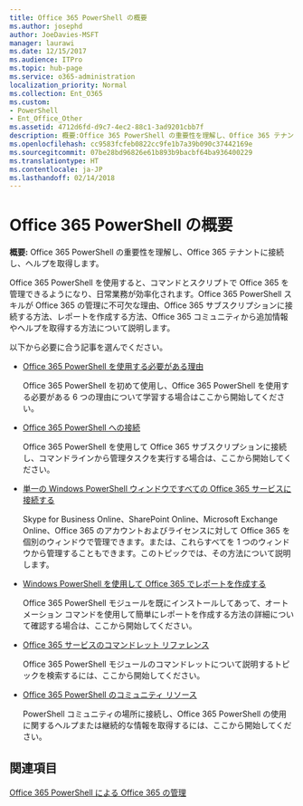 ```yaml
---
title: Office 365 PowerShell の概要
ms.author: josephd
author: JoeDavies-MSFT
manager: laurawi
ms.date: 12/15/2017
ms.audience: ITPro
ms.topic: hub-page
ms.service: o365-administration
localization_priority: Normal
ms.collection: Ent_O365
ms.custom:
- PowerShell
- Ent_Office_Other
ms.assetid: 4712d6fd-d9c7-4ec2-88c1-3ad9201cbb7f
description: 概要:Office 365 PowerShell の重要性を理解し、Office 365 テナントに接続し、ヘルプを取得します。
ms.openlocfilehash: cc9583fcfeb0822cc9fe1b7a39b090c37442169e
ms.sourcegitcommit: 07be28bd96826e61b893b9bacbf64ba936400229
ms.translationtype: HT
ms.contentlocale: ja-JP
ms.lasthandoff: 02/14/2018
---
```

# <a name="getting-started-with-office-365-powershell"></a>Office 365 PowerShell の概要

 **概要:** Office 365 PowerShell の重要性を理解し、Office 365 テナントに接続し、ヘルプを取得します。
  
Office 365 PowerShell を使用すると、コマンドとスクリプトで Office 365 を管理できるようになり、日常業務が効率化されます。Office 365 PowerShell スキルが Office 365 の管理に不可欠な理由、Office 365 サブスクリプションに接続する方法、レポートを作成する方法、Office 365 コミュニティから追加情報やヘルプを取得する方法について説明します。
  
以下から必要に合う記事を選んでください。
  
- [Office 365 PowerShell を使用する必要がある理由](why-you-need-to-use-office-365-powershell.md)
    
    Office 365 PowerShell を初めて使用し、Office 365 PowerShell を使用する必要がある 6 つの理由について学習する場合はここから開始してください。 
    
- [Office 365 PowerShell への接続](connect-to-office-365-powershell.md)
    
    Office 365 PowerShell を使用して Office 365 サブスクリプションに接続し、コマンドラインから管理タスクを実行する場合は、ここから開始してください。
    
- [単一の Windows PowerShell ウィンドウですべての Office 365 サービスに接続する](connect-to-all-office-365-services-in-a-single-windows-powershell-window.md)
    
    Skype for Business Online、SharePoint Online、Microsoft Exchange Online、Office 365 のアカウントおよびライセンスに対して Office 365 を個別のウィンドウで管理できます。または、これらすべてを 1 つのウィンドウから管理することもできます。このトピックでは、その方法について説明します。
    
- [Windows PowerShell を使用して Office 365 でレポートを作成する](use-windows-powershell-to-create-reports-in-office-365.md)
    
    Office 365 PowerShell モジュールを既にインストールしてあって、オートメーション コマンドを使用して簡単にレポートを作成する方法の詳細について確認する場合は、ここから開始してください。 
    
- [Office 365 サービスのコマンドレット リファレンス](cmdlet-references-for-office-365-services.md)
    
    Office 365 PowerShell モジュールのコマンドレットについて説明するトピックを検索するには、ここから開始してください。
    
- [Office 365 PowerShell のコミュニティ リソース](office-365-powershell-community-resources.md)
    
    PowerShell コミュニティの場所に接続し、Office 365 PowerShell の使用に関するヘルプまたは継続的な情報を取得するには、ここから開始してください。
    
## <a name="see-also"></a>関連項目

#### 

[Office 365 PowerShell による Office 365 の管理](manage-office-365-with-office-365-powershell.md)

